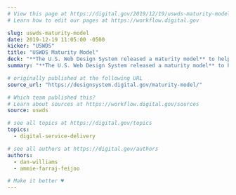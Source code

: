 ```yaml
---
# View this page at https://digital.gov/2019/12/19/uswds-maturity-model
# Learn how to edit our pages at https://workflow.digital.gov

slug: uswds-maturity-model
date: 2019-12-19 11:05:00 -0500
kicker: "USWDS"
title: "USWDS Maturity Model"
deck: "**The U.S. Web Design System released a maturity model** to help you adopt the design system incrementally as you design and build better digital experiences for the American public"
summary: "**The U.S. Web Design System released a maturity model** to help you adopt the design system incrementally as you design and build better digital experiences for the American public"

# originally published at the following URL
source_url: "https://designsystem.digital.gov/maturity-model/"

# Which team published this?
# Learn about sources at https://workflow.digital.gov/sources
source: uswds

# see all topics at https://digital.gov/topics
topics:
  - digital-service-delivery

# see all authors at https://digital.gov/authors
authors:
  - dan-williams
  - ammie-farraj-feijoo

# Make it better ♥
---
```


